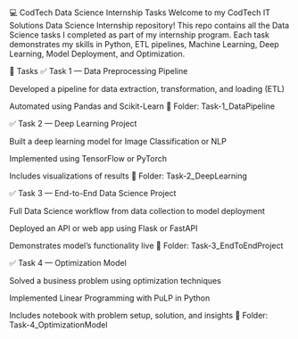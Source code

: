 💻 CodTech Data Science Internship Tasks
Welcome to my CodTech IT Solutions Data Science Internship repository!
This repo contains all the Data Science tasks I completed as part of my internship program.
Each task demonstrates my skills in Python, ETL pipelines, Machine Learning, Deep Learning, Model Deployment, and Optimization.

📁 Tasks
✅ Task 1 — Data Preprocessing Pipeline

Developed a pipeline for data extraction, transformation, and loading (ETL)

Automated using Pandas and Scikit-Learn
📂 Folder: Task-1_DataPipeline

✅ Task 2 — Deep Learning Project

Built a deep learning model for Image Classification or NLP

Implemented using TensorFlow or PyTorch

Includes visualizations of results
📂 Folder: Task-2_DeepLearning

✅ Task 3 — End-to-End Data Science Project

Full Data Science workflow from data collection to model deployment

Deployed an API or web app using Flask or FastAPI

Demonstrates model’s functionality live
📂 Folder: Task-3_EndToEndProject

✅ Task 4 — Optimization Model

Solved a business problem using optimization techniques

Implemented Linear Programming with PuLP in Python

Includes notebook with problem setup, solution, and insights
📂 Folder: Task-4_OptimizationModel

